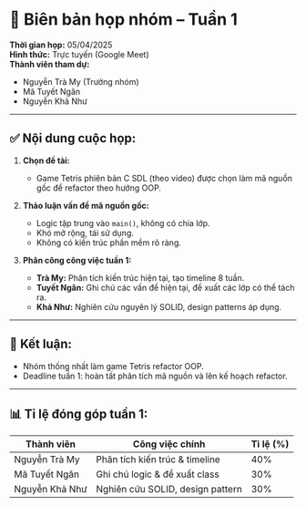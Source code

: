 # 📝 Biên bản họp nhóm – Tuần 1

**Thời gian họp:** 05/04/2025  
**Hình thức:** Trực tuyến (Google Meet)  
**Thành viên tham dự:**  
- Nguyễn Trà My (Trưởng nhóm)  
- Mã Tuyết Ngân  
- Nguyễn Khả Như

---

## ✅ Nội dung cuộc họp:

1. **Chọn đề tài:**  
   - Game Tetris phiên bản C SDL (theo video) được chọn làm mã nguồn gốc để refactor theo hướng OOP.

2. **Thảo luận vấn đề mã nguồn gốc:**  
   - Logic tập trung vào `main()`, không có chia lớp.
   - Khó mở rộng, tái sử dụng.
   - Không có kiến trúc phần mềm rõ ràng.

3. **Phân công công việc tuần 1:**
   - **Trà My:** Phân tích kiến trúc hiện tại, tạo timeline 8 tuần.
   - **Tuyết Ngân:** Ghi chú các vấn đề hiện tại, đề xuất các lớp có thể tách ra.
   - **Khả Như:** Nghiên cứu nguyên lý SOLID, design patterns áp dụng.

---

## 📌 Kết luận:
- Nhóm thống nhất làm game Tetris refactor OOP.
- Deadline tuần 1: hoàn tất phân tích mã nguồn và lên kế hoạch refactor.

---

## 📊 Tỉ lệ đóng góp tuần 1:
| Thành viên         | Công việc chính                           | Tỉ lệ (%) |
|--------------------|-------------------------------------------|-----------|
| Nguyễn Trà My      | Phân tích kiến trúc & timeline             | 40%       |
| Mã Tuyết Ngân      | Ghi chú logic & đề xuất class             | 30%       |
| Nguyễn Khả Như     | Nghiên cứu SOLID, design pattern          | 30%       |
